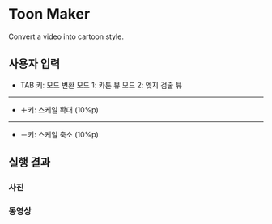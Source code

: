 # Toon Maker
Convert a video into cartoon style.

## 사용자 입력
- TAB 키: 모드 변환
모드 1: 카툰 뷰
모드 2: 엣지 검출 뷰
---
- ＋키: 스케일 확대 (10%p)
---
- －키: 스케일 축소 (10%p)

## 실행 결과
### 사진

### 동영상